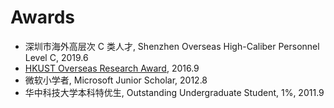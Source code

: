 # Awards

- 深圳市海外高层次 C 类人才, Shenzhen Overseas High-Caliber Personnel Level C, 2019.6
- [HKUST Overseas Research Award](https://fytgs.hkust.edu.hk/scholarships/other-funding-and-scholarships), 2016.9
- 微软小学者, Microsoft Junior Scholar, 2012.8
- 华中科技大学本科特优生, Outstanding Undergraduate Student, 1%, 2011.9
